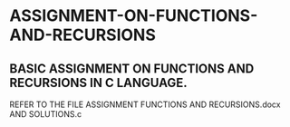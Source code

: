 # ASSIGNMENT-ON-FUNCTIONS-AND-RECURSIONS
## BASIC ASSIGNMENT ON FUNCTIONS AND RECURSIONS IN C LANGUAGE.

REFER TO THE FILE ASSIGNMENT FUNCTIONS AND RECURSIONS.docx AND SOLUTIONS.c
